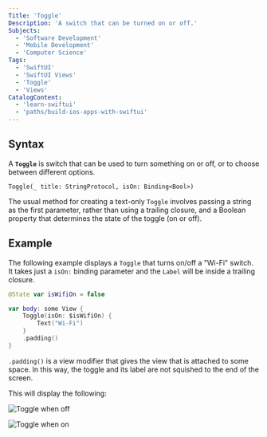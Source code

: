 ```yaml
---
Title: 'Toggle'
Description: 'A switch that can be turned on or off.'
Subjects:
  - 'Software Development'
  - 'Mobile Development'
  - 'Computer Science'
Tags:
  - 'SwiftUI'
  - 'SwiftUI Views'
  - 'Toggle'
  - 'Views'
CatalogContent:
  - 'learn-swiftui'
  - 'paths/build-ios-apps-with-swiftui'
---
```


## Syntax

A **`Toggle`** is switch that can be used to turn something on or off, or to choose between different options.

```pseudo
Toggle(_ title: StringProtocol, isOn: Binding<Bool>)
```

The usual method for creating a text-only `Toggle` involves passing a string as the first parameter, rather than using a trailing closure, and a Boolean property that determines the state of the toggle (on or off).

## Example

The following example displays a `Toggle` that turns on/off a "Wi-Fi" switch. It takes just a `isOn:` binding parameter and the `Label` will be inside a trailing closure.

```swift
@State var isWifiOn = false

var body: some View {
    Toggle(isOn: $isWifiOn) {
        Text("Wi-Fi")
    }
    .padding()
}
```

`.padding()` is a view modifier that gives the view that is attached to some space. In this way, the toggle and its label are not squished to the end of the screen.
 
This will display the following:

![Toggle when off](https://raw.githubusercontent.com/Codecademy/docs/main/media/swiftui-toggle-off.png)

![Toggle when on](https://raw.githubusercontent.com/Codecademy/docs/main/media/swiftui-toggle-on.png)
